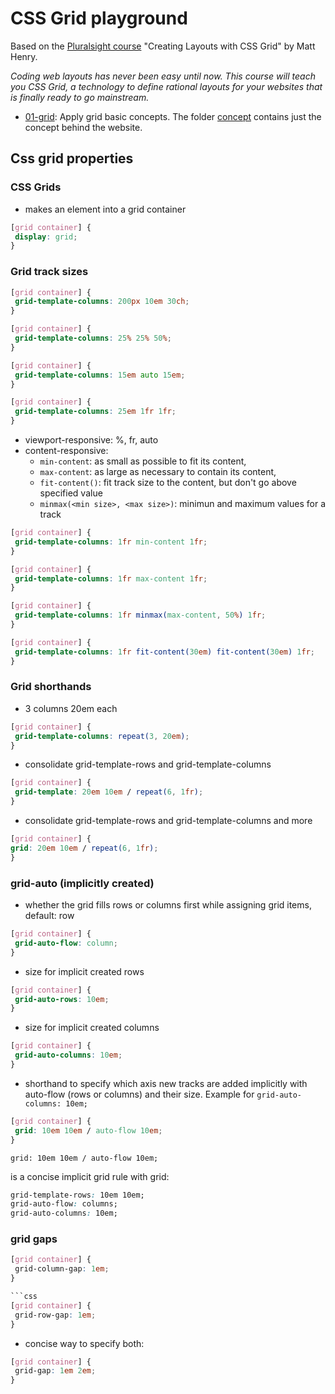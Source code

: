 # CSS Grid playground

Based on the [Pluralsight course](https://app.pluralsight.com/library/courses/css-grid-creating-layouts/) "Creating Layouts with CSS Grid" by Matt Henry.

*Coding web layouts has never been easy until now. This course will teach you CSS Grid, a technology to define rational layouts for your websites that is finally ready to go mainstream.*

- [01-grid](./src/01-grid/12-column.html): Apply grid basic concepts. The folder [concept](./src/01-grid/concept/) contains just the concept behind the website.

## Css grid properties

### CSS Grids

- makes an element into a grid container

```css
[grid container] {
 display: grid;
}
```

### Grid track sizes

```css
[grid container] {
 grid-template-columns: 200px 10em 30ch;
}
```

```css
[grid container] {
 grid-template-columns: 25% 25% 50%;
}
```

```css
[grid container] {
 grid-template-columns: 15em auto 15em;
}
```

```css
[grid container] {
 grid-template-columns: 25em 1fr 1fr;
}
```

- viewport-responsive: %, fr, auto
- content-responsive:
  - `min-content`: as small as possible to fit its content,
  - `max-content`: as large as necessary to contain its content,
  - `fit-content()`: fit track size to the content, but don't go above specified value
  - `minmax(<min size>, <max size>)`: minimun and maximum values for a track

```css
[grid container] {
 grid-template-columns: 1fr min-content 1fr;
}
```

```css
[grid container] {
 grid-template-columns: 1fr max-content 1fr;
}
```

```css
[grid container] {
 grid-template-columns: 1fr minmax(max-content, 50%) 1fr;
}
```

```css
[grid container] {
 grid-template-columns: 1fr fit-content(30em) fit-content(30em) 1fr;
}
```

### Grid shorthands

- 3 columns 20em each

```css
[grid container] {
 grid-template-columns: repeat(3, 20em);
}
```

- consolidate grid-template-rows and grid-template-columns

```css
[grid container] {
 grid-template: 20em 10em / repeat(6, 1fr);
}
```

- consolidate grid-template-rows and grid-template-columns and more

```css
[grid container] {
grid: 20em 10em / repeat(6, 1fr);
}
```

### grid-auto (implicitly created)

- whether the grid fills rows or columns first while assigning grid items, default: row

```css
[grid container] {
 grid-auto-flow: column;
}
```

- size for implicit created rows

```css
[grid container] {
 grid-auto-rows: 10em;
}
```

- size for implicit created columns

```css
[grid container] {
 grid-auto-columns: 10em;
}
```

- shorthand to specify which axis new tracks are added implicitly with auto-flow (rows or columns) and their size. Example for `grid-auto-columns: 10em;`

```css
[grid container] {
 grid: 10em 10em / auto-flow 10em;
}
```

`grid: 10em 10em / auto-flow 10em;`

is a concise implicit grid rule with grid:

```css
grid-template-rows: 10em 10em;
grid-auto-flow: columns;
grid-auto-columns: 10em;
```

### grid gaps

```css
[grid container] {
 grid-column-gap: 1em;
}

```css
[grid container] {
 grid-row-gap: 1em;
}
```

- concise way to specify both:

```css
[grid container] {
 grid-gap: 1em 2em;
}
```
